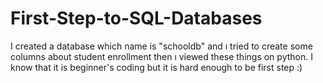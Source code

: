 # First-Step-to-SQL-Databases
I created a database which name is "schooldb" and ı tried to create some columns about student enrollment then ı viewed these things on python. I know that it is beginner's coding but it is hard enough to be first step :)
